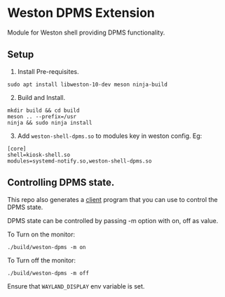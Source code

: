 # Weston DPMS Extension

Module for Weston shell providing DPMS functionality.

## Setup

1. Install Pre-requisites.
```shell
sudo apt install libweston-10-dev meson ninja-build
```
2. Build and Install.
```
mkdir build && cd build
meson .. --prefix=/usr
ninja && sudo ninja install
```

3. Add `weston-shell-dpms.so` to modules key in weston config. Eg:
```
[core]
shell=kiosk-shell.so
modules=systemd-notify.so,weston-shell-dpms.so
```

## Controlling DPMS state.

This repo also generates a [client](src/weston-dpms.c) program that you can use to control the DPMS state.

DPMS state can be controlled by passing -m option with on, off as value.

To Turn on the monitor:

```shell
./build/weston-dpms -m on
```

To Turn off the monitor:

```shell
./build/weston-dpms -m off
```

Ensure that `WAYLAND_DISPLAY` env variable is set.